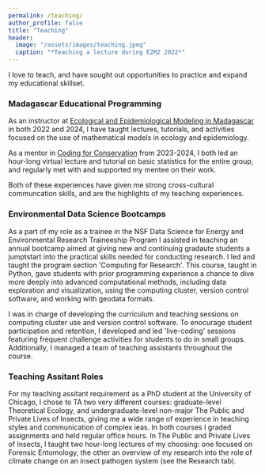 ```yaml
---
permalink: /teaching/
author_profile: false
title: "Teaching"
header:
  image: "/assets/images/teaching.jpeg"
  caption: "*Teaching a lecture during E2M2 2022*"
---
```


I love to teach, and have sought out opportunities to practice and expand my educational skillset.

### Madagascar Educational Programming
As an instructor at [Ecological and Epidemiological Modeling in Madagascar](/_pages/oureachprogramming.md) in both 2022 and 2024, I have taught lectures, tutorials, and activities focused on the use of mathematical models in ecology and epidemiology.

As a mentor in [Coding for Conservation](/_pages/oureachprogramming.md) from 2023-2024, I both led an hour-long virtual lecture and tutorial on basic statistics for the entire group, and regularly met with and supported my mentee on their work.

Both of these experiences have given me strong cross-cultural communcation skills, and are the highlights of my teaching experiences.

### Environmental Data Science Bootcamps
As a part of my role as a trainee in the NSF Data Science for Energy and Environmental Research Traineeship Program I assisted in teaching an annual bootcamp aimed at giving new and continuing gradaute students a jumptstart into the practical skills needed for conducting research. I led and taught the program section 'Computing for Research'. This course, taught in Python, gave students with prior programming experience a chance to dive more deeply into advanced computational methods, including data exploration and visualization, using the computing cluster, version control software, and working with geodata formats.

I was in charge of developing the curriculum and teaching sessions on computing cluster use and version control software. To enocurage student participation and retention, I developed and led 'live-coding' sessions featuring frequent challenge activities for students to do in small groups. Additionally, I managed a team of teaching assistants throughout the course.

### Teaching Assitant Roles
For my teaching assitant requirement as a PhD student at the University of Chicago, I chose to TA two very different courses: graduate-level Theoretical Ecology, and undergraduate-level non-major The Public and Private Lives of Insects, giving me a wide range of experience in teaching styles and communication of complex ieas. In both courses I graded assignments and held regular office hours. In The Public and Private Lives of Insects, I taught two hour-long lectures of my choosing: one focused on Forensic Entomology, the other an overview of my research into the role of climate change on an insect pathogen system (see the Research tab).

